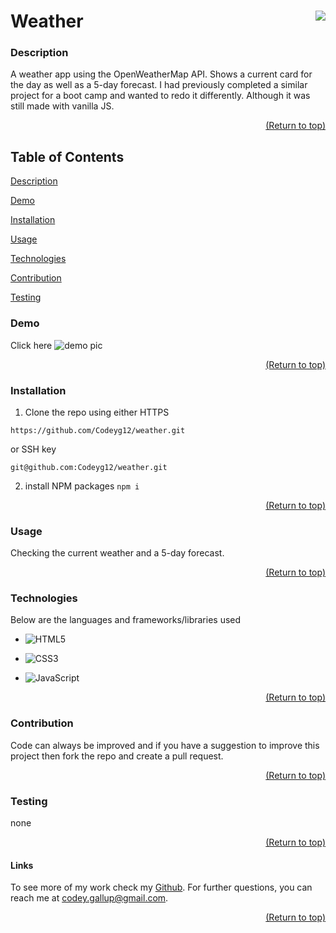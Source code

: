  <a name="readme-top"></a>

  # Weather [<img align="right" src="https://img.shields.io/badge/license-MIT-00beef"></img>](LICENSE)

  ### Description
  
   A weather app using the OpenWeatherMap API. Shows a current card for the day as well as a 5-day forecast. I had previously completed a similar project for a boot camp and wanted to redo it differently. Although it was still made with vanilla JS.

  <p align="right"><a href="#readme-top">(Return to top)</a></p>

  ## Table of Contents
  [Description](#description)
  
  [Demo](#demo)

  [Installation](#installation)

  [Usage](#usage)

  [Technologies](#technologies)

  [Contribution](#contribution)

  [Testing](#test)

  ### Demo

  Click here
  ![demo pic](https://user-images.githubusercontent.com/103782398/216794989-efd48d35-7624-4b6b-94ca-a606d6904c29.png)


  <p align="right"><a href="#readme-top">(Return to top)</a></p>
  
  ### Installation

  1. Clone the repo using either HTTPS

  ```
  https://github.com/Codeyg12/weather.git
  ```

   or SSH key

   ```
   git@github.com:Codeyg12/weather.git
   ```
   
 2. install NPM packages `npm i`

  <p align="right"><a href="#readme-top">(Return to top)</a></p>

  ### Usage

  Checking the current weather and a 5-day forecast.

  <p align="right"><a href="#readme-top">(Return to top)</a></p>

  ### Technologies

  Below are the languages and frameworks/libraries used

  - ![HTML5](https://img.shields.io/badge/html5-%23E34F26.svg?style=for-the-badge&logo=html5&logoColor=white)

  - ![CSS3](https://img.shields.io/badge/css3-%231572B6.svg?style=for-the-badge&logo=css3&logoColor=white)

  - ![JavaScript](https://img.shields.io/badge/javascript-%23323330.svg?style=for-the-badge&logo=javascript&logoColor=%23F7DF1E)

  <p align="right"><a href="#readme-top">(Return to top)</a></p>

  ### Contribution

  Code can always be improved and if you have a suggestion to improve this project then fork the repo and create a pull request.

  <p align="right"><a href="#readme-top">(Return to top)</a></p>

  ### Testing

  none

  <p align="right"><a href="#readme-top">(Return to top)</a></p>

  #### Links

  To see more of my work check my [Github](https://github.com/Codeyg12). For further questions, you can reach me at codey.gallup@gmail.com.
  
  <p align="right"><a href="#readme-top">(Return to top)</a></p>
